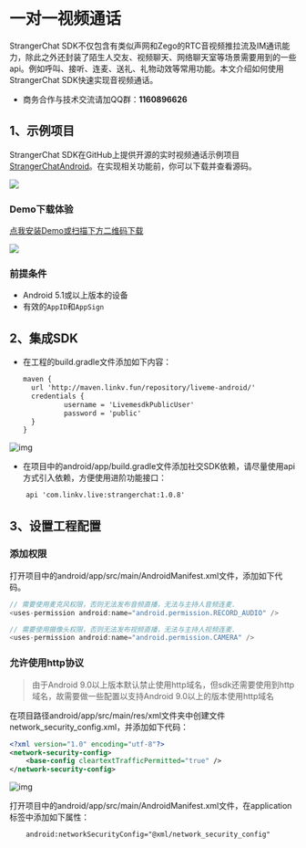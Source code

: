 # 一对一视频通话
StrangerChat SDK不仅包含有类似声网和Zego的RTC音视频推拉流及IM通讯能力，除此之外还封装了陌生人交友、视频聊天、网络聊天室等场景需要用到的一些api。例如呼叫、接听、连麦、送礼、礼物动效等常用功能。本文介绍如何使用StrangerChat SDK快速实现音视频通话。 
* 商务合作与技术交流请加QQ群：**1160896626**

## 1、示例项目

StrangerChat SDK在GitHub上提供开源的实时视频通话示例项目[StrangerChatAndroid](https://github.com/linkvxiaohong/StrangerChatAndroid)。在实现相关功能前，你可以下载并查看源码。

![](https://github.com/linkv-io/StrangerChat/blob/master/Snapshot/StrangerChat.gif?raw=true)


### Demo下载体验

[点我安装Demo或扫描下方二维码下载](https://www.pgyer.com/zDgs)

![](https://www.pgyer.com/app/qrcode/zDgs)

### 前提条件

*  Android 5.1或以上版本的设备
* 有效的`AppID`和`AppSign`

## <a name='2'></a>2、集成SDK

* 在工程的build.gradle文件添加如下内容：

  ```xml
  maven {
    url 'http://maven.linkv.fun/repository/liveme-android/'
    credentials {
            username = 'LivemesdkPublicUser'
            password = 'public'
    }
  }
  ```


![img](https://raw.githubusercontent.com/linkvxiaohong/StrangerChatAndroid/outer/images/image-maven-config.png)

* 在项目中的android/app/build.gradle文件添加社交SDK依赖，请尽量使用api方式引入依赖，方便使用进阶功能接口：
```xml
    api 'com.linkv.live:strangerchat:1.0.8'
```

  

## 3、设置工程配置

### 添加权限

打开项目中的android/app/src/main/AndroidManifest.xml文件，添加如下代码。

```java
// 需要使用麦克风权限，否则无法发布音频直播，无法与主持人音频连麦.
<uses-permission android:name="android.permission.RECORD_AUDIO" />

// 需要使用摄像头权限，否则无法发布视频直播，无法与主持人视频连麦.
<uses-permission android:name="android.permission.CAMERA" />
```

### 允许使用http协议

> 由于Android 9.0以上版本默认禁止使用http域名，但sdk还需要使用到http域名，故需要做一些配置以支持Android 9.0以上的版本使用http域名

在项目路径android/app/src/main/res/xml文件夹中创建文件network_security_config.xml，并添加如下代码：

```xml
<?xml version="1.0" encoding="utf-8"?>
<network-security-config>
    <base-config cleartextTrafficPermitted="true" />
</network-security-config>
```

![img](https://raw.githubusercontent.com/linkvxiaohong/StrangerChatAndroid/outer/images/image-http-xml.png)


打开项目中的android/app/src/main/AndroidManifest.xml文件，在application标签中添加如下属性：
```xml
    android:networkSecurityConfig="@xml/network_security_config"
```
